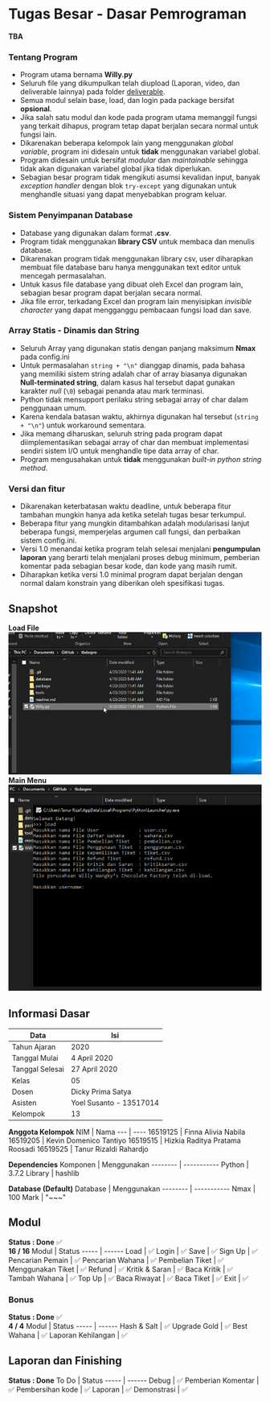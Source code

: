 # Tugas Besar - Dasar Pemrograman
**TBA**

### Tentang Program
- Program utama bernama **Willy.py**
- Seluruh file yang dikumpulkan telah diupload (Laporan, video, dan deliverable lainnya) pada folder [deliverable](/deliverable/).
- Semua modul selain base, load, dan login pada package bersifat **opsional**.
- Jika salah satu modul dan kode pada program utama memanggil fungsi yang terkait dihapus, program tetap dapat berjalan secara normal untuk fungsi lain.
- Dikarenakan beberapa kelompok lain yang menggunakan *global variable*, program ini didesain untuk **tidak** menggunakan variabel global.
- Program didesain untuk bersifat *modular* dan *maintainable* sehingga tidak akan digunakan variabel global jika tidak diperlukan.
- Sebagian besar program tidak mengikuti asumsi kevalidan input, banyak *exception handler* dengan blok `try-except` yang digunakan untuk menghandle situasi yang dapat menyebabkan program keluar.

### Sistem Penyimpanan Database
- Database yang digunakan dalam format **.csv**.
- Program tidak menggunakan **library CSV** untuk membaca dan menulis database.
- Dikarenakan program tidak menggunakan library csv, user diharapkan membuat file database baru hanya menggunakan text editor untuk mencegah permasalahan.
- Untuk kasus file database yang dibuat oleh Excel dan program lain, sebagian besar program dapat berjalan secara normal.
- Jika file error, terkadang Excel dan program lain menyisipkan *invisible character* yang dapat mengganggu pembacaan fungsi load dan save.

### Array Statis - Dinamis dan String
- Seluruh Array yang digunakan statis dengan panjang maksimum **Nmax** pada config.ini
- Untuk permasalahan `string + "\n"` dianggap dinamis, pada bahasa yang memiliki sistem string adalah char of array biasanya digunakan **Null-terminated string**, dalam kasus hal tersebut dapat gunakan karakter *null* (`\0`) sebagai penanda atau mark terminasi.
- Python tidak mensupport perilaku string sebagai array of char dalam penggunaan umum.
- Karena kendala batasan waktu, akhirnya digunakan hal tersebut (`string + "\n"`) untuk workaround sementara.
- Jika memang diharuskan, seluruh string pada program dapat diimplementasikan sebagai array of char dan membuat implementasi sendiri sistem I/O untuk menghandle tipe data array of char.
- Program mengusahakan untuk **tidak** menggunakan *built-in python string method*.

### Versi dan fitur
- Dikarenakan keterbatasan waktu deadline, untuk beberapa fitur tambahan mungkin hanya ada ketika setelah tugas besar terkumpul.
- Beberapa fitur yang mungkin ditambahkan adalah modularisasi lanjut beberapa fungsi, memperjelas argumen call fungsi, dan perbaikan sistem config.ini.
- Versi 1.0 menandai ketika program telah selesai menjalani **pengumpulan laporan** yang berarti telah menjalani proses debug minimum, pemberian komentar pada sebagian besar kode, dan kode yang masih rumit.
- Diharapkan ketika versi 1.0 minimal program dapat berjalan dengan normal dalam konstrain yang diberikan oleh spesifikasi tugas.

## Snapshot
**Load File** \
![Load File](/package/images/loadfile.gif) \
**Main Menu** \
![Main Menu](/package/images/mainmenu.gif)

## Informasi Dasar
Data | Isi
---- | ---
Tahun Ajaran    | 2020
Tanggal Mulai   | 4 April 2020
Tanggal Selesai | 27 April 2020
Kelas           | 05
Dosen           | Dicky Prima Satya
Asisten         | Yoel Susanto - 13517014
Kelompok        | 13

**Anggota Kelompok**
NIM      | Nama
---      | ----
16519125 | Finna Alivia Nabila
16519205 | Kevin Domenico Tantiyo
16519515 | Hizkia Raditya Pratama Roosadi
16519525 | Tanur Rizaldi Rahardjo

**Dependencies**
Komponen | Menggunakan
-------- | -----------
Python   | 3.7.2
Library  | hashlib

**Database (Default)**
Database | Menggunakan
-------- | -----------
Nmax     | 100
Mark     | "\~\~\~"

## Modul
**Status : Done** :white_check_mark: \
**16 / 16**
Modul | Status
----- | ------
Load               | :white_check_mark:
Login              | :white_check_mark:
Save               | :white_check_mark:
Sign Up            | :white_check_mark:
Pencarian Pemain   | :white_check_mark:
Pencarian Wahana   | :white_check_mark:
Pembelian Tiket    | :white_check_mark:
Menggunakan Tiket  | :white_check_mark:
Refund             | :white_check_mark:
Kritik & Saran     | :white_check_mark:
Baca Kritik        | :white_check_mark:
Tambah Wahana      | :white_check_mark:
Top Up             | :white_check_mark:
Baca Riwayat       | :white_check_mark:
Baca Tiket         | :white_check_mark:
Exit               | :white_check_mark:

### Bonus
**Status : Done** :white_check_mark: \
**4 / 4**
Modul | Status
----- | ------
Hash & Salt        | :white_check_mark:
Upgrade Gold       | :white_check_mark:
Best Wahana        | :white_check_mark:
Laporan Kehilangan | :white_check_mark:

## Laporan dan Finishing
**Status : Done**
To Do | Status
----- | ------
Debug              | :white_check_mark:
Pemberian Komentar | :white_check_mark:
Pembersihan kode   | :white_check_mark:
Laporan            | :white_check_mark:
Demonstrasi        | :white_check_mark:
